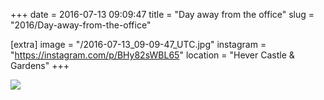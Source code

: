 +++
date = 2016-07-13 09:09:47
title = "Day away from the office"
slug = "2016/Day-away-from-the-office"

[extra]
image = "/2016-07-13_09-09-47_UTC.jpg"
instagram = "https://instagram.com/p/BHy82sWBL65"
location = "Hever Castle & Gardens"
+++

<img src="/2016-07-13_09-09-47_UTC.jpg" />
